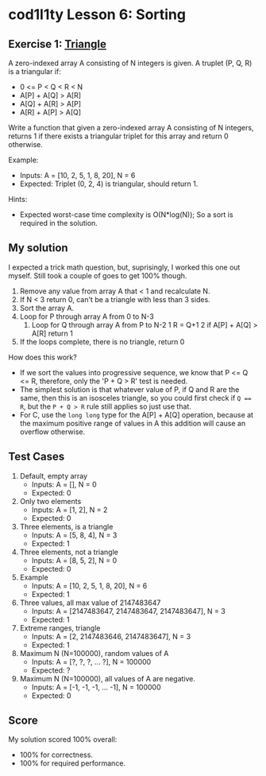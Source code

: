 # cod1l1ty Lesson 6: Sorting
## Exercise 1: [Triangle](https://codility.com/programmers/task/triangle/)

A zero-indexed array A consisting of N integers is given. A truplet (P, Q, R) is
a triangular if:
- 0 <= P < Q < R < N
- A[P] + A[Q] > A[R]
- A[Q] + A[R] > A[P]
- A[R] + A[P] > A[Q]

Write a function that given a zero-indexed array A consisting of N integers,
returns 1 if there exists a triangular triplet for this array and return 0
otherwise.

Example:
- Inputs: A = [10, 2, 5, 1, 8, 20], N = 6
- Expected: Triplet (0, 2, 4) is triangular, should return 1.

Hints:
- Expected worst-case time complexity is O(N*log(N)); So a sort is required in
the solution.

## My solution

I expected a trick math question, but, suprisingly, I worked this one out
myself. Still took a couple of goes to get 100% though.

1. Remove any value from array A that < 1 and recalculate N.
2. If N < 3 return 0, can't be a triangle with less than 3 sides.
3. Sort the array A.
4. Loop for P through array A from 0 to N-3
    1. Loop for Q through array A from P to N-2
        1 R = Q+1
        2 if A[P] + A[Q] > A[R] return 1
5. If the loops complete, there is no triangle, return 0

How does this work?
* If we sort the values into progressive sequence, we know that P <= Q <= R,
  therefore, only the 'P + Q > R' test is needed.
* The simplest solution is that whatever value of P, if Q and R are the same,
  then this is an isosceles triangle, so you could first check if `Q == R`, but
  the `P + Q > R` rule still applies so just use that.
* For C, use the `long long` type for the A[P] + A[Q] operation, because at the
  maximum positive range of values in A this addition will cause an overflow
  otherwise.

## Test Cases

1. Default, empty array
    * Inputs: A = [], N = 0
    * Expected: 0
2. Only two elements
    * Inputs: A = [1, 2], N = 2
    * Expected: 0
3. Three elements, is a triangle
    * Inputs: A = [5, 8, 4], N = 3
    * Expected: 1
4. Three elements, not a triangle
    * Inputs: A = [8, 5, 2], N = 0
    * Expected: 0
5. Example
    * Inputs: A = [10, 2, 5, 1, 8, 20], N = 6
    * Expected: 1
6. Three values, all max value of 2147483647
    * Inputs: A = [2147483647, 2147483647, 2147483647], N = 3
    * Expected: 1
7. Extreme ranges, triangle
    * Inputs: A = [2, 2147483646, 2147483647], N = 3
    * Expected: 1
8. Maximum N (N=100000), random values of A
    * Inputs: A = [?, ?, ?, ... ?], N = 100000
    * Expected: ?
9. Maximum N (N=100000), all values of A are negative.
    * Inputs: A = [-1, -1, -1, ... -1], N = 100000
    * Expected: 0

## Score

My solution scored 100% overall:
 - 100% for correctness.
 - 100% for required performance.
